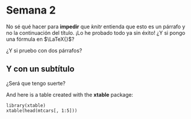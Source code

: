 # Semana 2


No sé qué hacer para **impedir** que _knitr_ entienda que esto es un párrafo y no la continuación del título. ¡Lo he probado todo ya sin éxito! ¿Y si pongo una fórmula en $\LaTeX{}$?

¿Y si pruebo con dos párrafos?

## Y con un subtítulo

¿Será que tengo suerte?


And here is a table created with the **xtable** package:

``` {r intro-table, results='asis'}
library(xtable)
xtable(head(mtcars[, 1:5]))
````



